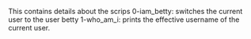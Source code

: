 This contains details about the scrips
0-iam_betty: switches the current user to the user betty
1-who_am_i: prints the effective username of the current user.
